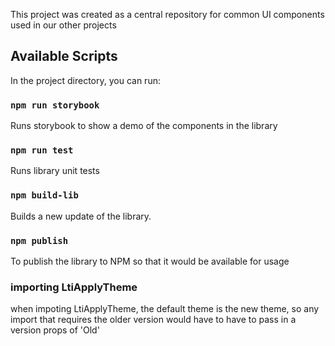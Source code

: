 This project was created as a central repository for common UI components used in our other projects

## Available Scripts

In the project directory, you can run:

### `npm run storybook`

Runs storybook to show a demo of the components in the library

### `npm run test`

Runs library unit tests

### `npm build-lib`

Builds a new update of the library.

### `npm publish`

To publish the library to NPM so that it would be available for usage


### importing LtiApplyTheme
when impoting LtiApplyTheme, the default theme is the new theme, so any import that requires the older version would have to have to pass in a version props of 'Old'